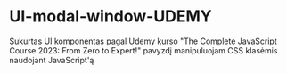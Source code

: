 # UI-modal-window-UDEMY
Sukurtas UI komponentas pagal Udemy kurso "The Complete JavaScript Course 2023: From Zero to Expert!" pavyzdį
manipuluojam CSS klasėmis naudojant JavaScript'ą
